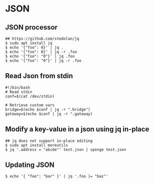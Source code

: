 JSON
=====

## JSON processor

    ## https://github.com/stedolan/jq
    $ sudo apt install jq
    $ echo '{"foo": 0}' | jq .
    $ echo '{"foo": 0}' | jq -r .foo
    $ echo '{"foo": "0"}' | jq .foo
    $ echo '{"foo": "0"}' | jq -r .foo

## Read Json from stdin

    #!/bin/bash
    # Read stdin
    conf=$(cat /dev/stdin)

    # Retrieve custom vars
    bridge=$(echo $conf | jq -r ".bridge")
    gateway=$(echo $conf | jq -r ".gateway)

## Modify a key-value in a json using jq in-place

    ## jq does not support in-place editing
    $ sudo apt install moreutils
    $ jq '.address = "abcde"' test.json | sponge test.json

## Updating JSON

    $ echo '{ "foo": "bar" }' | jq '.foo |= "baz"'
